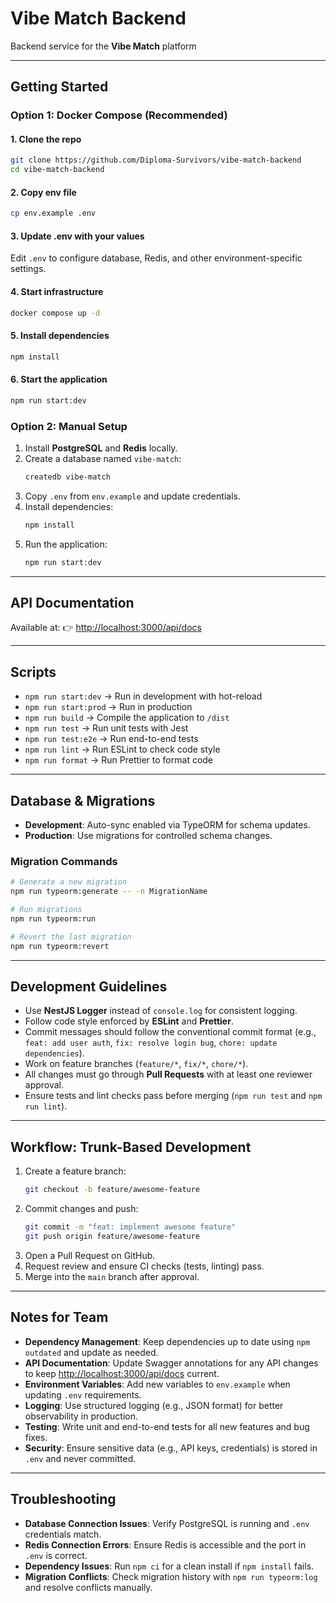 # Vibe Match Backend

Backend service for the **Vibe Match** platform

---

## Getting Started

### Option 1: Docker Compose (Recommended)

#### 1. Clone the repo

```bash
git clone https://github.com/Diploma-Survivors/vibe-match-backend
cd vibe-match-backend
```

#### 2. Copy env file

```bash
cp env.example .env
```

#### 3. Update .env with your values

Edit `.env` to configure database, Redis, and other environment-specific settings.

#### 4. Start infrastructure

```bash
docker compose up -d
```

#### 5. Install dependencies

```bash
npm install
```

#### 6. Start the application

```bash
npm run start:dev
```

### Option 2: Manual Setup

1. Install **PostgreSQL** and **Redis** locally.
2. Create a database named `vibe-match`:
   ```bash
   createdb vibe-match
   ```
3. Copy `.env` from `env.example` and update credentials.
4. Install dependencies:
   ```bash
   npm install
   ```
5. Run the application:
   ```bash
   npm run start:dev
   ```

---

## API Documentation

Available at:
👉 [http://localhost:3000/api/docs](http://localhost:3000/api/docs)

---

## Scripts

- `npm run start:dev` → Run in development with hot-reload
- `npm run start:prod` → Run in production
- `npm run build` → Compile the application to `/dist`
- `npm run test` → Run unit tests with Jest
- `npm run test:e2e` → Run end-to-end tests
- `npm run lint` → Run ESLint to check code style
- `npm run format` → Run Prettier to format code

---

## Database & Migrations

- **Development**: Auto-sync enabled via TypeORM for schema updates.
- **Production**: Use migrations for controlled schema changes.

### Migration Commands

```bash
# Generate a new migration
npm run typeorm:generate -- -n MigrationName

# Run migrations
npm run typeorm:run

# Revert the last migration
npm run typeorm:revert
```

---

## Development Guidelines

- Use **NestJS Logger** instead of `console.log` for consistent logging.
- Follow code style enforced by **ESLint** and **Prettier**.
- Commit messages should follow the conventional commit format (e.g., `feat: add user auth`, `fix: resolve login bug`, `chore: update dependencies`).
- Work on feature branches (`feature/*`, `fix/*`, `chore/*`).
- All changes must go through **Pull Requests** with at least one reviewer approval.
- Ensure tests and lint checks pass before merging (`npm run test` and `npm run lint`).

---

## Workflow: Trunk-Based Development

1. Create a feature branch:
   ```bash
   git checkout -b feature/awesome-feature
   ```
2. Commit changes and push:
   ```bash
   git commit -m "feat: implement awesome feature"
   git push origin feature/awesome-feature
   ```
3. Open a Pull Request on GitHub.
4. Request review and ensure CI checks (tests, linting) pass.
5. Merge into the `main` branch after approval.

---

## Notes for Team

- **Dependency Management**: Keep dependencies up to date using `npm outdated` and update as needed.
- **API Documentation**: Update Swagger annotations for any API changes to keep [http://localhost:3000/api/docs](http://localhost:3000/api/docs) current.
- **Environment Variables**: Add new variables to `env.example` when updating `.env` requirements.
- **Logging**: Use structured logging (e.g., JSON format) for better observability in production.
- **Testing**: Write unit and end-to-end tests for all new features and bug fixes.
- **Security**: Ensure sensitive data (e.g., API keys, credentials) is stored in `.env` and never committed.

---

## Troubleshooting

- **Database Connection Issues**: Verify PostgreSQL is running and `.env` credentials match.
- **Redis Connection Errors**: Ensure Redis is accessible and the port in `.env` is correct.
- **Dependency Issues**: Run `npm ci` for a clean install if `npm install` fails.
- **Migration Conflicts**: Check migration history with `npm run typeorm:log` and resolve conflicts manually.
